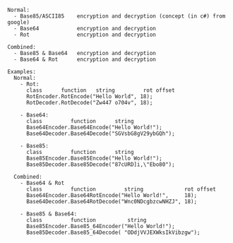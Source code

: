 <pre><code>
Normal:
  - Base85/ASCII85    encryption and decryption (concept (in c#) from google)
  - Base64            encryption and decryption
  - Rot               encryption and decryption

Combined:
  - Base85 & Base64   encryption and decryption
  - Base64 & Rot      encryption and decryption
  
Examples:
  Normal:
    - Rot:
      class      function   string         rot offset
      RotEncoder.RotEncode("Hello World", 18);
      RotDecoder.RotDecode("Zw447 o704v", 18);

    - Base64:
      class         function      string
      Base64Encoder.Base64Encode("Hello World!");
      Base64Decoder.Base64Decode("SGVsbG8gV29ybGQh");

    - Base85:
      class         function      string
      Base85Encoder.Base85Encode("Hello World!");
      Base85Decoder.Base85Decode("87cURD]i,\"Ebo80");
  
  Combined:
    - Base64 & Rot
      class         function         string             rot offset
      Base64Encoder.Base64RotEncode("Hello World!",     18);
      Base64Decoder.Base64RotDecode("Wnc0NDcgbzcwNHZJ", 18);

    - Base85 & Base64:
      class         function          string
      Base85Encoder.Base85_64Encoder("Hello World!");
      Base85Decoder.Base85_64Decode( "ODdjVVJEXWksIkVibzgw");
  
</code></pre>

